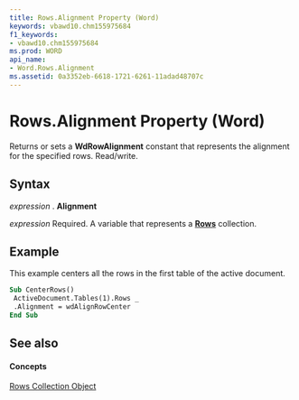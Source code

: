 ```yaml
---
title: Rows.Alignment Property (Word)
keywords: vbawd10.chm155975684
f1_keywords:
- vbawd10.chm155975684
ms.prod: WORD
api_name:
- Word.Rows.Alignment
ms.assetid: 0a3352eb-6618-1721-6261-11adad48707c
---
```



# Rows.Alignment Property (Word)

Returns or sets a  **WdRowAlignment** constant that represents the alignment for the specified rows. Read/write.


## Syntax

 _expression_ . **Alignment**

 _expression_ Required. A variable that represents a **[Rows](rows-object-word.md)** collection.


## Example

This example centers all the rows in the first table of the active document.


```vb
Sub CenterRows() 
 ActiveDocument.Tables(1).Rows _ 
 .Alignment = wdAlignRowCenter 
End Sub
```


## See also


#### Concepts


[Rows Collection Object](rows-object-word.md)

